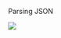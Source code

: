 Parsing JSON

![](https://user-images.githubusercontent.com/50487976/111067786-d5d05480-84d6-11eb-931d-96c4e8585da7.gif)
